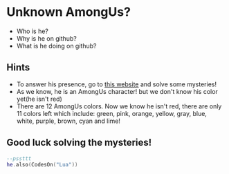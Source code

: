 # Unknown AmongUs?

- Who is he?
- Why is he on github?
- What is he doing on github?

## Hints

- To answer his presence, go to [this website](unknownamongus.github.io) and solve some mysteries!
- As we know, he is an AmongUs character! but we don't know his color yet(he isn't red)
- There are 12 AmongUs colors. Now we know he isn't red, there are only 11 colors left which include: green, pink, orange, yellow, gray, blue, white, purple, brown, cyan and lime!

## Good luck solving the mysteries!

```lua
--pssttt
he.also(CodesOn("Lua"))
```

